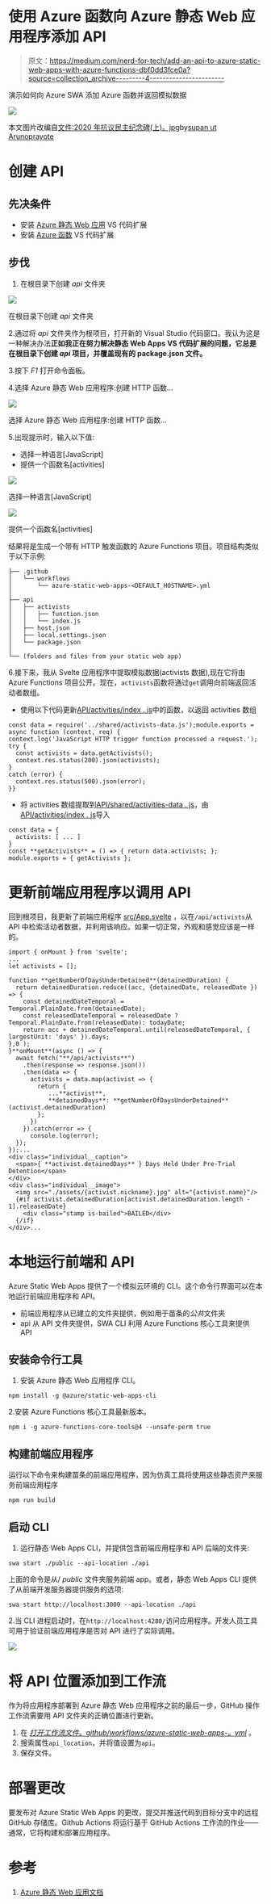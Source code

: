 # 使用 Azure 函数向 Azure 静态 Web 应用程序添加 API

> 原文：<https://medium.com/nerd-for-tech/add-an-api-to-azure-static-web-apps-with-azure-functions-dbf0dd3fce0a?source=collection_archive---------4----------------------->

演示如何向 Azure SWA 添加 Azure 函数并返回模拟数据

![](img/e415de57508fbad51d5f6b4c20fd9b74.png)

本文图片改编自[文件:2020 年抗议民主纪念碑(上)。jpg](https://en.wikipedia.org/wiki/2020%E2%80%932021_Thai_protests#/media/File:Protest_in_2020_Democracy_Monument_(I).jpg)by[supan ut Arunoprayote](https://commons.wikimedia.org/wiki/User:Supanut_Arunoprayote)

# 创建 API

## 先决条件

*   安装 [Azure 静态 Web 应用](https://marketplace.visualstudio.com/items?itemName=ms-azuretools.vscode-azurestaticwebapps) VS 代码扩展
*   安装 [Azure 函数](https://marketplace.visualstudio.com/items?itemName=ms-azuretools.vscode-azurefunctions) VS 代码扩展

## 步伐

1.  在根目录下创建 *api* 文件夹

![](img/620c5985dc4dc10c6c107f4184b863e3.png)

在根目录下创建 *api* 文件夹

2.通过将 *api* 文件夹作为根项目，打开新的 Visual Studio 代码窗口。我认为这是一种解决办法**正如我正在努力解决静态 Web Apps VS 代码扩展的问题，它总是在根目录下创建 *api* 项目，并覆盖现有的 package.json 文件。**

3.按下 *F1* 打开命令面板。

4.选择 Azure 静态 Web 应用程序:创建 HTTP 函数…

![](img/c403feaf3e4ff5afe17d2bfd0b5daf5c.png)

选择 Azure 静态 Web 应用程序:创建 HTTP 函数…

5.出现提示时，输入以下值:

*   选择一种语言[JavaScript]
*   提供一个函数名[activities]

![](img/48d8e8ca4cf334fee1e981d4fe357e31.png)

选择一种语言[JavaScript]

![](img/94ab97df9a032259961fc493ea268034.png)

提供一个函数名[activities]

结果将是生成一个带有 HTTP 触发函数的 Azure Functions 项目。项目结构类似于以下示例:

```
├── .github 
│   └── workflows 
│       └── azure-static-web-apps-<DEFAULT_HOSTNAME>.yml 
│
├── api 
│   ├── activists 
│   │   ├── function.json 
│   │   └── index.js 
│   ├── host.json 
│   ├── local.settings.json 
│   └── package.json 
│ 
└── (folders and files from your static web app)
```

6.接下来，我从 Svelte 应用程序中提取模拟数据(activists 数据),现在它将由 Azure Functions 项目公开。现在，`activists`函数将通过`get`调用向前端返回活动者数组。

*   使用以下代码更新[API/activities/index . js](https://github.com/totsawin/abolish112-blog/commit/5a581a11036e0f1bf76c242cfa37bc6afb185bde#diff-dd8d6c3a3ff40c0eeaead6c784aa5552099611f11bc54a898ffdb060f1b7f771)中的函数，以返回 activities 数组

```
const data = require('../shared/activists-data.js');module.exports = async function (context, req) {
context.log('JavaScript HTTP trigger function processed a request.');
try { 
  const activists = data.getActivists();
  context.res.status(200).json(activists);
} 
catch (error) {
  context.res.status(500).json(error);    
}}
```

*   将 activities 数组提取到[API/shared/activities-data . js](https://github.com/totsawin/abolish112-blog/commit/5a581a11036e0f1bf76c242cfa37bc6afb185bde#diff-e92231b1e1825ebf61ebf31134f5e488dcc58ab87833e392df57e28792de232e)，由[API/activities/index . js](https://github.com/totsawin/abolish112-blog/commit/5a581a11036e0f1bf76c242cfa37bc6afb185bde#diff-dd8d6c3a3ff40c0eeaead6c784aa5552099611f11bc54a898ffdb060f1b7f771)导入

```
const data = {    
  activists: [ ... ] 
}
const **getActivists** = () => { return data.activists; };
module.exports = { getActivists };
```

# 更新前端应用程序以调用 API

回到根项目，我更新了前端应用程序 [src/App.svelte](https://github.com/totsawin/abolish112-blog/commit/4fe4ae168fa378d411d0fb5b979295e917b3edb3#diff-d68daa8b73cec8e4419759802bbd91e9f87f8ee02f25cdb1d12582ef6de848db) ，以在`/api/activists`从 API 中检索活动者数据，并利用该响应。如果一切正常，外观和感觉应该是一样的。

```
import { onMount } from 'svelte';
...
let activists = [];

function **getNumberOfDaysUnderDetained**(detainedDuration) {
  return detainedDuration.reduce((acc, {detainedDate, releasedDate }) => {
    const detainedDateTemporal = Temporal.PlainDate.from(detainedDate);
    const releasedDateTemporal = releasedDate ? Temporal.PlainDate.from(releasedDate): todayDate;
    return acc + detainedDateTemporal.until(releasedDateTemporal, { largestUnit: 'days' }).days;
},0 );
}**onMount**(async () => {
  await fetch("**/api/activists**")
    .then(response => response.json())
    .then(data => {
      activists = data.map(activist => {
        return {
           ...**activist**,
           **detainedDays**: **getNumberOfDaysUnderDetained**(activist.detainedDuration)
        };
      })
    }).catch(error => {
      console.log(error);
  });
});...
<div class="individual__caption">
  <span>{ **activist.detainedDays** } Days Held Under Pre-Trial Detention</span>
</div>
<div class="individual__image">
  <img src="./assets/{activist.nickname}.jpg" alt="{activist.name}"/>
  {#if activist.detainedDuration[activist.detainedDuration.length - 1].releasedDate}
    <div class="stamp is-bailed">BAILED</div>
  {/if}
</div>...
```

# 本地运行前端和 API

Azure Static Web Apps 提供了一个模拟云环境的 CLI。这个命令行界面可以在本地运行前端应用程序和 API。

*   前端应用程序从已建立的文件夹提供，例如用于苗条的*公共*文件夹
*   api 从 API 文件夹提供，SWA CLI 利用 Azure Functions 核心工具来提供 API

## 安装命令行工具

1.  安装 Azure 静态 Web 应用程序 CLI。

```
npm install -g @azure/static-web-apps-cli
```

2.安装 Azure Functions 核心工具最新版本。

```
npm i -g azure-functions-core-tools@4 --unsafe-perm true
```

## 构建前端应用程序

运行以下命令来构建苗条的前端应用程序，因为仿真工具将使用这些静态资产来服务前端应用程序

```
npm run build
```

## 启动 CLI

1.  运行静态 Web Apps CLI，并提供包含前端应用程序和 API 后端的文件夹:

```
swa start ./public --api-location ./api
```

上面的命令是从/ *public* 文件夹服务前端 app。或者，静态 Web Apps CLI 提供了从前端开发服务器提供服务的选项:

```
swa start http://localhost:3000 --api-location ./api
```

2.当 CLI 进程启动时，在`http://localhost:4280/`访问应用程序。开发人员工具可用于验证前端应用程序是否对 API 进行了实际调用。

![](img/81756f95b763640731ac34b3024969d3.png)

# 将 API 位置添加到工作流

作为将应用程序部署到 Azure 静态 Web 应用程序之前的最后一步，GitHub 操作工作流需要用 API 文件夹的正确位置进行更新。

1.  在 [*打开工作流文件。github/workflows/azure-static-web-apps-<DEFAULT-HOSTNAME>。yml*](https://github.com/totsawin/abolish112-blog/commit/5a581a11036e0f1bf76c242cfa37bc6afb185bde#diff-98f188874d607f5575ea25d4aeccd886c08d9e69227a6432915be3e932c2a3bf) 。
2.  搜索属性`api_location`，并将值设置为`api`。
3.  保存文件。

# 部署更改

要发布对 Azure Static Web Apps 的更改，提交并推送代码到目标分支中的远程 GitHub 存储库。Github Actions 将运行基于 GitHub Actions 工作流的作业——通常，它将构建和部署应用程序。

# 参考

1.  [Azure 静态 Web 应用文档](https://docs.microsoft.com/en-us/azure/static-web-apps/add-api?tabs=vanilla-javascript)